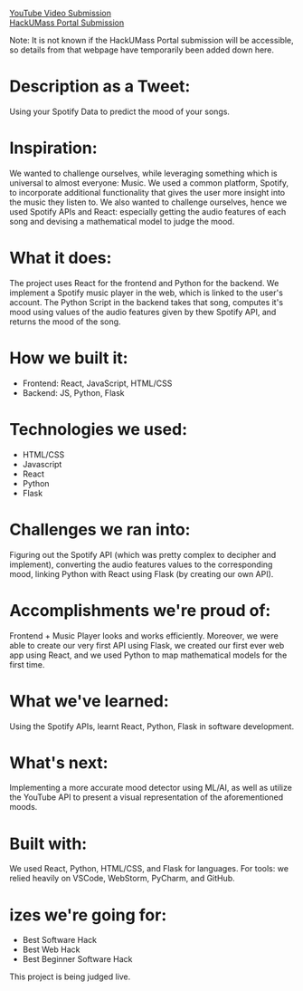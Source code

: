 <a href = "https://youtu.be/QDSUwycH-MI">YouTube Video Submission</a><br>
<a href = "https://dashboard.hackumass.com/projects/37">HackUMass Portal Submission</a><br>

Note: It is not known if the HackUMass Portal submission  will be accessible, so details from that webpage have temporarily been added down here. 

# Description as a Tweet:

Using your Spotify Data to predict the mood of your songs.

# Inspiration:

We wanted to challenge ourselves, while leveraging something which is universal to almost everyone: Music. We used a common platform, Spotify, to incorporate additional functionality that gives the user more insight into the music they listen to. We also wanted to challenge ourselves, hence we used Spotify APIs and React: especially getting the audio features of each song and devising a mathematical model to judge the mood.

# What it does:

The project uses React for the frontend and Python for the backend. We implement a Spotify music player in the web, which is linked to the user's account. The Python Script in the backend takes that song, computes it's mood using values of the audio features given by thew Spotify API, and returns the mood of the song.

# How we built it:

* Frontend: React, JavaScript, HTML/CSS
* Backend: JS, Python, Flask

# Technologies we used:

*    HTML/CSS
*    Javascript
*    React
*    Python
*    Flask

# Challenges we ran into:

Figuring out the Spotify API (which was pretty complex to decipher and implement), converting the audio features values to the corresponding mood, linking Python with React using Flask (by creating our own API).

# Accomplishments we're proud of:

Frontend + Music Player looks and works efficiently. Moreover, we were able to create our very first API using Flask, we created our first ever web app using React, and we used Python to map mathematical models for the first time.

# What we've learned:

Using the Spotify APIs, learnt React, Python, Flask in software development.

# What's next:

Implementing a more accurate mood detector using ML/AI, as well as utilize the YouTube API to present a visual representation of the aforementioned moods.

# Built with:

We used React, Python, HTML/CSS, and Flask for languages. For tools: we relied heavily on VSCode, WebStorm, PyCharm, and GitHub.

# izes we're going for:

 *  Best Software Hack
 *  Best Web Hack
 *  Best Beginner Software Hack

This project is being judged live. 
